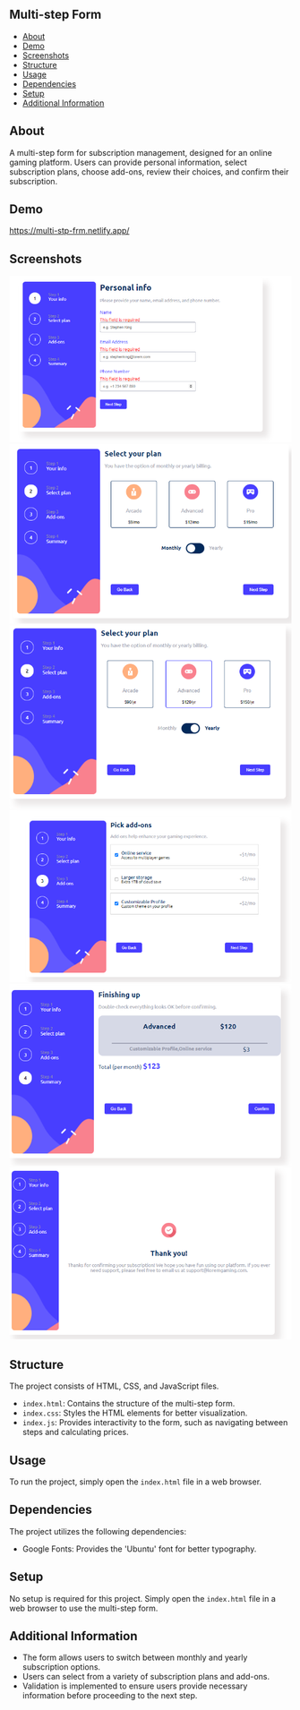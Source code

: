 ## Multi-step Form

- [About](#about)
- [Demo](#demo)
- [Screenshots](#screenshots)
- [Structure](#structure)
- [Usage](#usage)
- [Dependencies](#dependencies)
- [Setup](#setup)
- [Additional Information](#additional-information)

## About
 A multi-step form for subscription management, designed for an online gaming platform. Users can provide personal information, select subscription plans, choose add-ons, review their choices, and confirm their subscription.

 ## Demo
https://multi-stp-frm.netlify.app/


 ## Screenshots
 ![alt text](image.png)
 ![alt text](image-1.png)
 ![alt text](image-2.png)
 ![alt text](image-3.png)
 ![alt text](image-4.png)
 ![alt text](image-5.png)
## Structure

The project consists of HTML, CSS, and JavaScript files.

- `index.html`: Contains the structure of the multi-step form.
- `index.css`: Styles the HTML elements for better visualization.
- `index.js`: Provides interactivity to the form, such as navigating between steps and calculating prices.

## Usage

To run the project, simply open the `index.html` file in a web browser.

## Dependencies

The project utilizes the following dependencies:

- Google Fonts: Provides the 'Ubuntu' font for better typography.
## Setup

No setup is required for this project. Simply open the `index.html` file in a web browser to use the multi-step form.

## Additional Information

- The form allows users to switch between monthly and yearly subscription options.
- Users can select from a variety of subscription plans and add-ons.
- Validation is implemented to ensure users provide necessary information before proceeding to the next step.
